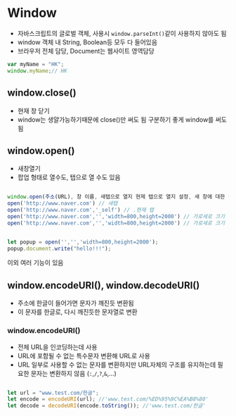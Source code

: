 # Window

- 자바스크립트의 글로벌 객체, 사용시 `window.parseInt()`같이 사용하지 않아도 됨
- window 객체 내 String, Boolean등 모두 다 들어있음
- 브라우저 전체 담당, Document는 웹사이트 영역담당 

```javascript
var myName = "HK";
window.myName;// HK

```

## window.close()
- 현재 창 닫기
- window는 생얄가능하기때문에 close()만 써도 됨 구분하기 좋게 window를 써도 됨
## window.open()
- 새창열기
- 팝업 형태로 열수도, 탭으로 열 수도 있음

```javascript

window.open(주소(URL), 창 이름, 새탭으로 열지 현제 탭으로 열지 설정, 새 창에 대한 각종 설정사항, 페이지 이력남김여부)
open('http://www.naver.com') // 새탭
open('http://www.naver.com','_self') // .현재 탭
open('http://www.naver.com','','width=800,height=2000') // 가로세로 크기 지정된 팝업
open('http://www.naver.com','','width=800,height=2000') // 가로세로 크기 지정된 팝업


let popup = open('','','width=800,height=2000');
popup.document.write("hello!!!");
```

이외 여러 기능이 있음

## window.encodeURI(), window.decodeURI()
- 주소에 한글이 들어가면 문자가 깨진듯 변환됨
- 이 문자를 한글로, 다시 깨진듯한 문자열로 변환
### window.encodeURI()
- 전체 URL을 인코딩하는데 사용
- URL에 포함될 수 없는 특수문자 변환해 URL로 사용
- URL 일부로 사용할 수 없는 문자를 변환하지만 URL자체의 구조를 유지하는데 필요한 문자는 변환하지 않음 (`:`,`/`,`?`,`&`,...)
```javascript

let url = "www.test.com/한글";
let encode = encodeURI(url); //'www.test.com/%ED%95%9C%EA%B8%80'
let decode = decodeURI(encode.toString()); //'www.test.com/한글'
```



